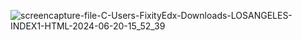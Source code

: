 
![screencapture-file-C-Users-FixityEdx-Downloads-LOSANGELES-INDEX1-HTML-2024-06-20-15_52_39](https://github.com/dheeru18new/LOSANGELES/assets/60806419/189cba12-4159-48a9-a62d-689a39c7259e)
